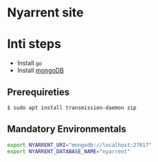 # Nyarrent site

# Inti steps
- Install `go`
- Install [mongoDB](https://www.mongodb.com/docs/manual/tutorial/install-mongodb-on-ubuntu/)

## Prerequireties
```sh
$ sudo apt install transmission-daemon zip
```

## Mandatory Environmentals
```bash
export NYARRENT_URI="mongodb://localhost:27017"
export NYARRENT_DATABASE_NAME="nyarrent"
```
